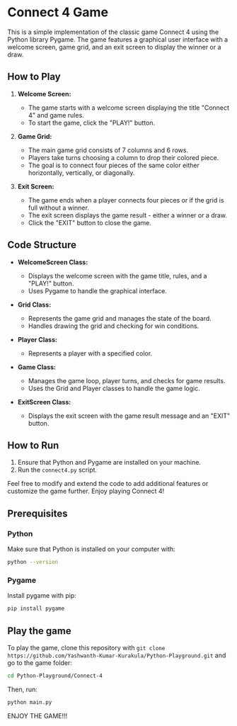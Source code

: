 # Connect 4 Game

This is a simple implementation of the classic game Connect 4 using the Python library Pygame. The game features a graphical user interface with a welcome screen, game grid, and an exit screen to display the winner or a draw.

## How to Play

1. **Welcome Screen:**
   - The game starts with a welcome screen displaying the title "Connect 4" and game rules.
   - To start the game, click the "PLAY!" button.

2. **Game Grid:**
   - The main game grid consists of 7 columns and 6 rows.
   - Players take turns choosing a column to drop their colored piece.
   - The goal is to connect four pieces of the same color either horizontally, vertically, or diagonally.

3. **Exit Screen:**
   - The game ends when a player connects four pieces or if the grid is full without a winner.
   - The exit screen displays the game result - either a winner or a draw.
   - Click the "EXIT" button to close the game.

## Code Structure

- **WelcomeScreen Class:**
  - Displays the welcome screen with the game title, rules, and a "PLAY!" button.
  - Uses Pygame to handle the graphical interface.

- **Grid Class:**
  - Represents the game grid and manages the state of the board.
  - Handles drawing the grid and checking for win conditions.

- **Player Class:**
  - Represents a player with a specified color.

- **Game Class:**
  - Manages the game loop, player turns, and checks for game results.
  - Uses the Grid and Player classes to handle the game logic.

- **ExitScreen Class:**
  - Displays the exit screen with the game result message and an "EXIT" button.

## How to Run

1. Ensure that Python and Pygame are installed on your machine.
2. Run the `connect4.py` script.

Feel free to modify and extend the code to add additional features or customize the game further. Enjoy playing Connect 4!

## Prerequisites

### Python

Make sure that Python is installed on your computer with:

```sh
python --version
```

### Pygame

Install pygame with pip:

```sh
pip install pygame
```

## Play the game

To play the game, clone this repository with `git clone https://github.com/Yashwanth-Kumar-Kurakula/Python-Playground.git` and go to the game folder:

```sh
cd Python-Playground/Connect-4
```

Then, run:

```sh
python main.py
```

ENJOY THE GAME!!!
